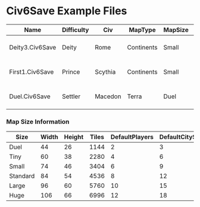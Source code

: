 # Civ6Save Example Files

Name | Difficulty | Civ | MapType | MapSize | Turn | DLC | Speed
--- | --- | --- | --- | --- | --- | --- | ---
Deity3.Civ6Save | Deity | Rome | Continents | Small |  | Rise and Fall | Standard
First1.Civ6Save | Prince | Scythia | Continents | Small | 63 | Rise and Fall | Standard
Duel.Civ6Save | Settler | Macedon | Terra | Duel | 1 | Rise and Fall | Standard



### Map Size Information
Size | Width | Height | Tiles | DefaultPlayers | DefaultCityStates
--- | --- | --- | --- | --- | ---
Duel | 44 | 26 | 1144 | 2 | 3
Tiny | 60 | 38 | 2280 | 4 | 6
Small | 74 | 46 | 3404 | 6 | 9
Standard | 84 | 54 | 4536 | 8 | 12
Large | 96 | 60 | 5760 | 10 | 15
Huge | 106 | 66 | 6996 | 12 | 18